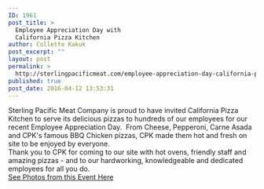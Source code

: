 ```yaml
---
ID: 1961
post_title: >
  Employee Appreciation Day with
  California Pizza Kitchen
author: Collette Kakuk
post_excerpt: ""
layout: post
permalink: >
  http://sterlingpacificmeat.com/employee-appreciation-day-california-pizza-kitchen/
published: true
post_date: 2016-04-12 13:53:31
---
```

<div>Sterling Pacific Meat Company is proud to have invited California Pizza Kitchen to serve its delicious pizzas to hundreds of our employees for our recent Employee Appreciation Day.  From Cheese, Pepperoni, Carne Asada and CPK's famous BBQ Chicken pizzas, CPK made them hot and fresh on site to be enjoyed by everyone.</div>
<div></div>
<div>Thank you to CPK for coming to our site with hot ovens, friendly staff and amazing pizzas - and to our hardworking, knowledgeable and dedicated employees for all you do.</div>
<div></div>
<div><a href="https://www.flickr.com/photos/142180874@N04/sets/72157665117947393/" target="_blank" rel="noopener">See Photos from this Event Here</a></div>